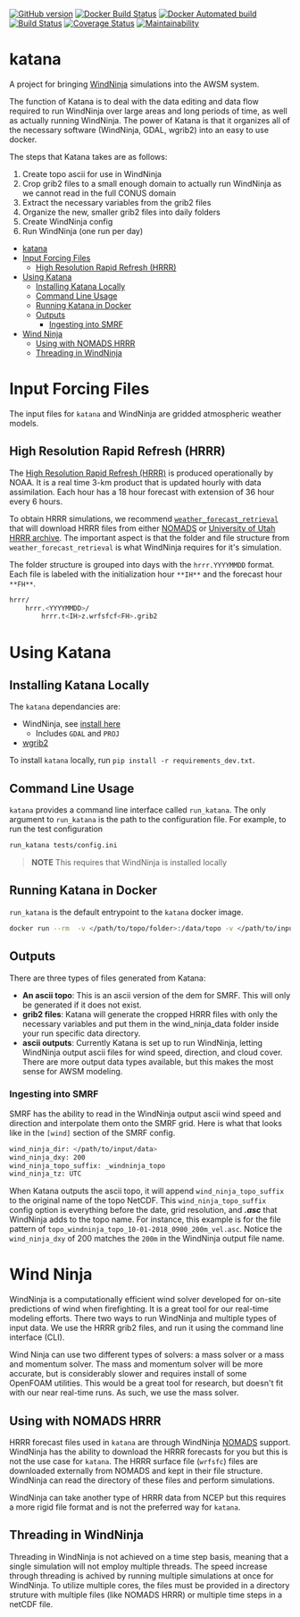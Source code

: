 [![GitHub version](https://badge.fury.io/gh/USDA-ARS-NWRC%2Fkatana.svg)](https://badge.fury.io/gh/USDA-ARS-NWRC%2Fkatana)
[![Docker Build Status](https://img.shields.io/docker/build/usdaarsnwrc/katana.svg)](https://hub.docker.com/r/usdaarsnwrc/katana/)
[![Docker Automated build](https://img.shields.io/docker/automated/usdaarsnwrc/katana.svg)](https://hub.docker.com/r/usdaarsnwrc/katana/)
[![Build Status](https://travis-ci.org/USDA-ARS-NWRC/katana.svg?branch=master)](https://travis-ci.org/USDA-ARS-NWRC/katana)
[![Coverage Status](https://coveralls.io/repos/github/USDA-ARS-NWRC/katana/badge.svg?branch=master)](https://coveralls.io/github/USDA-ARS-NWRC/katana?branch=master)
[![Maintainability](https://api.codeclimate.com/v1/badges/02c98487a2fdd524e6e9/maintainability)](https://codeclimate.com/github/USDA-ARS-NWRC/katana/maintainability)

# katana

A project for bringing [WindNinja] simulations into the AWSM system.

[WindNinja]: https://github.com/firelab/windninja

The function of Katana is to deal with the data editing and data flow required to run WindNinja over large areas and long periods of time, as well as actually running WindNinja. The power of Katana is that it organizes all of the necessary software (WindNinja, GDAL, wgrib2) into an easy to use docker.

The steps that Katana takes are as follows:

1. Create topo ascii for use in WindNinja
2. Crop grib2 files to a small enough domain to actually run WindNinja as we cannot read in the full CONUS domain
3. Extract the necessary variables from the grib2 files
4. Organize the new, smaller grib2 files into daily folders
5. Create WindNinja config
6. Run WindNinja (one run per day)

- [katana](#katana)
- [Input Forcing Files](#input-forcing-files)
  - [High Resolution Rapid Refresh (HRRR)](#high-resolution-rapid-refresh-hrrr)
- [Using Katana](#using-katana)
  - [Installing Katana Locally](#installing-katana-locally)
  - [Command Line Usage](#command-line-usage)
  - [Running Katana in Docker](#running-katana-in-docker)
  - [Outputs](#outputs)
    - [Ingesting into SMRF](#ingesting-into-smrf)
- [Wind Ninja](#wind-ninja)
  - [Using with NOMADS HRRR](#using-with-nomads-hrrr)
  - [Threading in WindNinja](#threading-in-windninja)

# Input Forcing Files

The input files for `katana` and WindNinja are gridded atmospheric weather models.

## High Resolution Rapid Refresh (HRRR)

The [High Resolution Rapid Refresh (HRRR)](https://rapidrefresh.noaa.gov/hrrr/) is produced operationally by NOAA. It is a real time 3-km product that is updated hourly with data assimilation. Each hour has a 18 hour forecast with extension of 36 hour every 6 hours.

To obtain HRRR simulations, we recommend [`weather_forecast_retrieval`](https://github.com/USDA-ARS-NWRC/weather_forecast_retrieval) that will download HRRR files from either [NOMADS](http://nomads.ncep.noaa.gov/) or [University of Utah HRRR archive](http://home.chpc.utah.edu/~u0553130/Brian_Blaylock/cgi-bin/hrrr_download.cgi). The important aspect is that the folder and file structure from `weather_forecast_retrieval` is what WindNinja requires for it's simulation.

The folder structure is grouped into days with the `hrrr.YYYYMMDD` format. Each file is labeled with the initialization hour `**IH**` and the forecast hour `**FH**`.

```bash
hrrr/
    hrrr.<YYYYMMDD>/
        hrrr.t<IH>z.wrfsfcf<FH>.grib2
```

# Using Katana

## Installing Katana Locally

The `katana` dependancies are:

- WindNinja, see [install here](https://github.com/firelab/windninja/wiki)
  - Includes `GDAL` and `PROJ`
- [wgrib2](https://www.cpc.ncep.noaa.gov/products/wesley/wgrib2/)
  
To install `katana` locally, run `pip install -r requirements_dev.txt`.

## Command Line Usage

`katana` provides a command line interface called `run_katana`. The only argument to `run_katana` is the path to the configuration file. For example, to run the test configuration

```bash
run_katana tests/config.ini
```

> **NOTE** This requires that WindNinja is installed locally

## Running Katana in Docker

`run_katana` is the default entrypoint to the `katana` docker image.

```bash
docker run --rm  -v </path/to/topo/folder>:/data/topo -v </path/to/input/data>:/data/input   -v </path/to/output>:/data/output  --user 1008:4 usdaarsnwrc/katana /data/topo/katana_config.ini
```

## Outputs

There are three types of files generated from Katana:

- **An ascii topo**: This is an ascii version of the dem for SMRF. This will only be generated if it does not exist.
- **grib2 files**: Katana will generate the cropped HRRR files with only the necessary variables and put them in the wind_ninja_data folder inside your run specific data directory.
- **ascii outputs**: Currently Katana is set up to run WindNinja, letting WindNinja output ascii files for wind speed, direction, and cloud cover. There are more output data types available, but this makes the most sense for AWSM modeling.

### Ingesting into SMRF

SMRF has the ability to read in the WindNinja output ascii wind speed and direction and interpolate them onto the SMRF grid. Here is what that looks like in the `[wind]` section of the SMRF config.

```bash
wind_ninja_dir: </path/to/input/data>
wind_ninja_dxy: 200
wind_ninja_topo_suffix: _windninja_topo
wind_ninja_tz: UTC
```

When Katana outputs the ascii topo, it will append `wind_ninja_topo_suffix` to the original name of the topo NetCDF. This `wind_ninja_topo_suffix` config option is everything before the date, grid resolution, and ***.asc*** that WindNinja adds to the topo name. For instance, this example is for the file pattern of `topo_windninja_topo_10-01-2018_0900_200m_vel.asc`. Notice the `wind_ninja_dxy` of 200 matches the `200m` in the WindNinja output file name.

# Wind Ninja

WindNinja is a computationally efficient wind solver developed for on-site predictions of wind when firefighting. It is a great tool for our real-time modeling efforts. There two ways to run WindNinja and multiple types of input data. We use the HRRR grib2 files, and run it using the command line interface (CLI).

Wind Ninja can use two different types of solvers: a mass solver or a mass and momentum solver. The mass and momentum solver will be more accurate, but is considerably slower and requires install of some OpenFOAM utilities. This would be a great tool for research, but doesn't fit with our near real-time runs. As such, we use the mass solver.

## Using with NOMADS HRRR

HRRR forecast files used in `katana` are through WindNinja [NOMADS](http://nomads.ncep.noaa.gov/) support. WindNinja has the ability to download the HRRR forecasts for you but this is not the use case for `katana`. The HRRR surface file (`wrfsfc`) files are downloaded externally from NOMADS and kept in their file structure. WindNinja can read the directory of these files and perform simulations.

WindNinja can take another type of HRRR data from NCEP but this requires a more rigid file format and is not the preferred way for `katana`.

## Threading in WindNinja

Threading in WindNinja is not achieved on a time step basis, meaning that a single simulation will not employ multiple threads. The speed increase through threading is achived by running multiple simulations at once for WindNinja. To utilize multiple cores, the files must be provided in a directory struture with multiple files (like NOMADS HRRR) or multiple time steps in a netCDF file.
